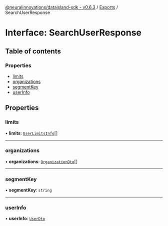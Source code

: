 [@neuralinnovations/dataisland-sdk - v0.6.3](../../README.md) / [Exports](../modules.md) / SearchUserResponse

# Interface: SearchUserResponse

## Table of contents

### Properties

- [limits](SearchUserResponse.md#limits)
- [organizations](SearchUserResponse.md#organizations)
- [segmentKey](SearchUserResponse.md#segmentkey)
- [userInfo](SearchUserResponse.md#userinfo)

## Properties

### limits

• **limits**: [`UserLimitsInfo`](UserLimitsInfo.md)[]

___

### organizations

• **organizations**: [`OrganizationDto`](OrganizationDto.md)[]

___

### segmentKey

• **segmentKey**: `string`

___

### userInfo

• **userInfo**: [`UserDto`](UserDto.md)
